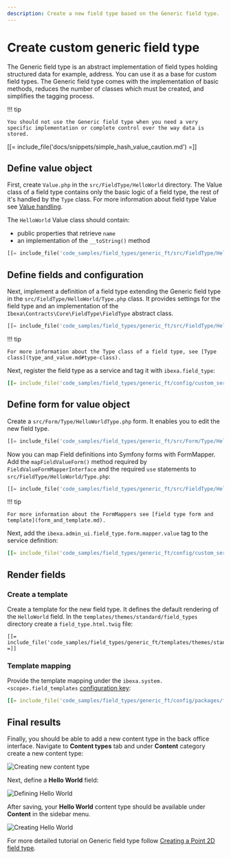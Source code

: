 ```yaml
---
description: Create a new field type based on the Generic field type.
---
```


# Create custom generic field type

The Generic field type is an abstract implementation of field types holding structured data for example, address.
You can use it as a base for custom field types.
The Generic field type comes with the implementation of basic methods,
reduces the number of classes which must be created, and simplifies the tagging process. 

!!! tip

    You should not use the Generic field type when you need a very specific implementation or complete control over the way data is stored.

[[= include_file('docs/snippets/simple_hash_value_caution.md') =]]

## Define value object

First, create `Value.php` in the `src/FieldType/HelloWorld` directory.
The Value class of a field type contains only the basic logic of a field type, the rest of it's handled by the `Type` class.
For more information about field type Value see [Value handling](type_and_value.md#value-handling).

The `HelloWorld` Value class should contain:

- public properties that retrieve `name`
- an implementation of the `__toString()` method

```php
[[= include_file('code_samples/field_types/generic_ft/src/FieldType/HelloWorld/Value.php') =]]
```

## Define fields and configuration

Next, implement a definition of a field type extending the Generic field type in the `src/FieldType/HelloWorld/Type.php` class.
It provides settings for the field type and an implementation of the `Ibexa\Contracts\Core\FieldType\FieldType` abstract class.

```php
[[= include_file('code_samples/field_types/generic_ft/src/FieldType/HelloWorld/Type.php', 0, 6) =]][[= include_file('code_samples/field_types/generic_ft/src/FieldType/HelloWorld/Type.php', 9, 16) =]]}
```

!!! tip

    For more information about the Type class of a field type, see [Type class](type_and_value.md#type-class).

Next, register the field type as a service and tag it with `ibexa.field_type`:

```yaml
[[= include_file('code_samples/field_types/generic_ft/config/custom_services.yaml', 0, 5) =]]
```

## Define form for value object

Create a `src/Form/Type/HelloWorldType.php` form.
It enables you to edit the new field type.

```php
[[= include_file('code_samples/field_types/generic_ft/src/Form/Type/HelloWorldType.php') =]]
```

Now you can map Field definitions into Symfony forms with FormMapper.
Add the `mapFieldValueForm()` method required by `FieldValueFormMapperInterface`
and the required `use` statements to `src/FieldType/HelloWorld/Type.php`:

```php hl_lines="6-7 18-26"
[[= include_file('code_samples/field_types/generic_ft/src/FieldType/HelloWorld/Type.php') =]]
```

!!! tip

    For more information about the FormMappers see [field type form and template](form_and_template.md).

Next, add the `ibexa.admin_ui.field_type.form.mapper.value` tag to the service definition:

```yaml hl_lines="6"
[[= include_file('code_samples/field_types/generic_ft/config/custom_services.yaml', 0, 6) =]]
```

## Render fields

### Create a template

Create a template for the new field type. It defines the default rendering of the `HelloWorld` field.
In the `templates/themes/standard/field_types` directory create a `field_type.html.twig` file:

```html+twig
[[= include_file('code_samples/field_types/generic_ft/templates/themes/standard/field_types/field_type.html.twig') =]]
```

### Template mapping

Provide the template mapping under the `ibexa.system.<scope>.field_templates` [configuration key](configuration.md#configuration-files):

```yaml
[[= include_file('code_samples/field_types/generic_ft/config/packages/field_templates.yaml', 0, 5) =]]
```

## Final results

Finally, you should be able to add a new content type in the back office interface.
Navigate to **Content types** tab and under **Content** category create a new content type:

![Creating new content type](extending_field_type_create.png)

Next, define a **Hello World** field:

![Defining Hello World](extending_field_type_definition.png)

After saving, your **Hello World** content type should be available under **Content** in the sidebar menu.

![Creating Hello World](extending_field_type_hello_world.png)

For more detailed tutorial on Generic field type follow [Creating a Point 2D field type](creating_a_point2d_field_type.md).
